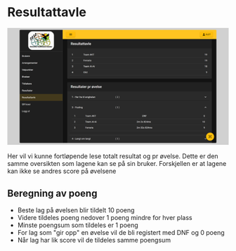 # Resultattavle

![Resultattavle](img/scoreboard.png)

Her vil vi kunne fortløpende lese totalt resultat og pr øvelse. Dette er den samme oversikten som lagene kan se på sin bruker. Forskjellen er at lagene kan ikke se andres score på øvelsene

## Beregning av poeng

- Beste lag på øvelsen blir tildelt 10 poeng
- Videre tildeles poeng nedover 1 poeng mindre for hver plass
- Minste poengsum som tildeles er 1 poeng
- For lag som "gir opp" en øvelse vil de bli registert med DNF og 0 poeng
- Når lag har lik score vil de tildeles samme poengsum